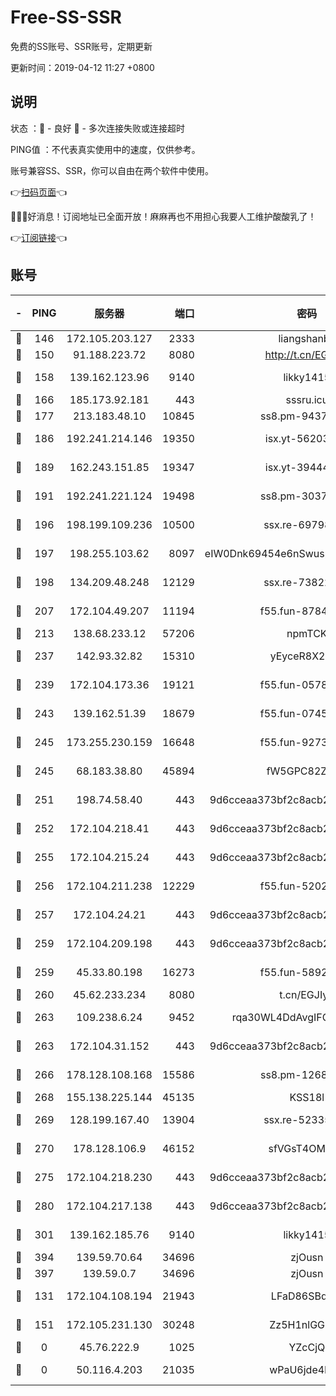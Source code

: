 # Free-SS-SSR

免费的SS账号、SSR账号，定期更新

更新时间：2019-04-12 11:27 +0800

## 说明

状态     ：🙂 - 良好 🙁 - 多次连接失败或连接超时

PING值   ：不代表真实使用中的速度，仅供参考。

账号兼容SS、SSR，你可以自由在两个软件中使用。

👉[扫码页面](https://liesauer.github.io/Free-SS-SSR/)👈

🎉🎉🎉好消息！订阅地址已全面开放！麻麻再也不用担心我要人工维护酸酸乳了！

👉[订阅链接](https://www.liesauer.net/yogurt/subscribe?ACCESS_TOKEN=DAYxR3mMaZAsaqUb)👈

## 账号

|-|PING|服务器|端口|密码|加密方式|区域|
|:----:|:----:|:-----:|-----:|:----:|:----:|:----:|
|🙂|146|172.105.203.127|2333|liangshanbo|chacha20|JP|
|🙂|150|91.188.223.72|8080|http://t.cn/EGJIyrl|rc4-md5|RU|
|🙂|158|139.162.123.96|9140|likky1415|aes-256-cfb|JP|
|🙂|166|185.173.92.181|443|sssru.icu|rc4-md5|RU|
|🙂|177|213.183.48.10|10845|ss8.pm-94375071|rc4-md5|RU|
|🙂|186|192.241.214.146|19350|isx.yt-56203261|aes-256-cfb|US|
|🙂|189|162.243.151.85|19347|isx.yt-39444935|aes-256-cfb|US|
|🙂|191|192.241.221.124|19498|ss8.pm-30379392|aes-256-cfb|US|
|🙂|196|198.199.109.236|10500|ssx.re-69798607|aes-256-cfb|US|
|🙂|197|198.255.103.62|8097|eIW0Dnk69454e6nSwuspv9DmS201tQ0D|aes-256-cfb|US|
|🙂|198|134.209.48.248|12129|ssx.re-73822117|aes-256-cfb|US|
|🙂|207|172.104.49.207|11194|f55.fun-87849957|aes-256-cfb|SG|
|🙂|213|138.68.233.12|57206|npmTCK|rc4-md5|US|
|🙂|237|142.93.32.82|15310|yEyceR8X2EVd|aes-256-cfb|GB|
|🙂|239|172.104.173.36|19121|f55.fun-05780553|aes-256-cfb|SG|
|🙂|243|139.162.51.39|18679|f55.fun-07457025|aes-256-cfb|SG|
|🙂|245|173.255.230.159|16648|f55.fun-92736246|aes-256-cfb|US|
|🙂|245|68.183.38.80|45894|fW5GPC82Z97G|aes-256-cfb|GB|
|🙂|251|198.74.58.40|443|9d6cceaa373bf2c8acb22e60b6a58be6|aes-256-cfb|US|
|🙂|252|172.104.218.41|443|9d6cceaa373bf2c8acb22e60b6a58be6|aes-256-cfb|US|
|🙂|255|172.104.215.24|443|9d6cceaa373bf2c8acb22e60b6a58be6|aes-256-cfb|US|
|🙂|256|172.104.211.238|12229|f55.fun-52020362|aes-256-cfb|US|
|🙂|257|172.104.24.21|443|9d6cceaa373bf2c8acb22e60b6a58be6|aes-256-cfb|US|
|🙂|259|172.104.209.198|443|9d6cceaa373bf2c8acb22e60b6a58be6|aes-256-cfb|US|
|🙂|259|45.33.80.198|16273|f55.fun-58920091|aes-256-cfb|US|
|🙂|260|45.62.233.234|8080|t.cn/EGJIyrl|rc4-md5|CA|
|🙂|263|109.238.6.24|9452|rqa30WL4DdAvgIFG6Fs3znzTa|aes-256-cfb|FR|
|🙂|263|172.104.31.152|443|9d6cceaa373bf2c8acb22e60b6a58be6|aes-256-cfb|US|
|🙂|266|178.128.108.168|15586|ss8.pm-12681004|aes-256-cfb|SG|
|🙂|268|155.138.225.144|45135|KSS18l|rc4-md5|US|
|🙂|269|128.199.167.40|13904|ssx.re-52335495|aes-256-cfb|SG|
|🙂|270|178.128.106.9|46152|sfVGsT4OMxHC|aes-256-cfb|SG|
|🙂|275|172.104.218.230|443|9d6cceaa373bf2c8acb22e60b6a58be6|aes-256-cfb|US|
|🙂|280|172.104.217.138|443|9d6cceaa373bf2c8acb22e60b6a58be6|aes-256-cfb|US|
|🙂|301|139.162.185.76|9140|likky1415|aes-256-cfb|DE|
|🙂|394|139.59.70.64|34696|zjOusn|chacha20|IN|
|🙂|397|139.59.0.7|34696|zjOusn|chacha20|IN|
|🙂|131|172.104.108.194|21943|LFaD86SBq2lY|aes-256-cfb|JP|
|🙂|151|172.105.231.130|30248|Zz5H1nlGGKHx|aes-256-cfb|JP|
|🙁|0|45.76.222.9|1025|YZcCjQ|rc4-md5|JP|
|🙁|0|50.116.4.203|21035|wPaU6jde4NZT|aes-256-cfb|US|
